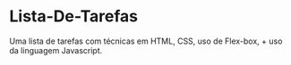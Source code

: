 # Lista-De-Tarefas
Uma lista de tarefas com técnicas em  HTML, CSS, uso de Flex-box, + uso da linguagem Javascript.
